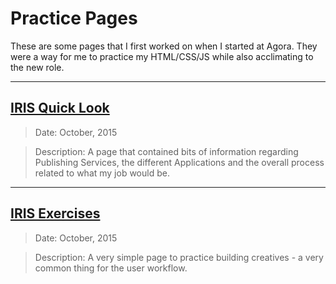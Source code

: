 # Practice Pages

These are some pages that I first worked on when I started at Agora. 
They were a way for me to practice my HTML/CSS/JS while also acclimating to the new role.


----
## [IRIS Quick Look](https://dejai.github.io/iris_bros/practice/iris_quicklook.html)
> Date: October, 2015

> Description: A page that contained bits of information regarding Publishing Services, the different Applications and the overall process related to what my job would be.

----

## [IRIS Exercises](https://dejai.github.io/iris_bros/practice/iris_exercises.html)
> Date: October, 2015

> Description: A very simple page to practice building creatives - a very common thing for the user workflow.

